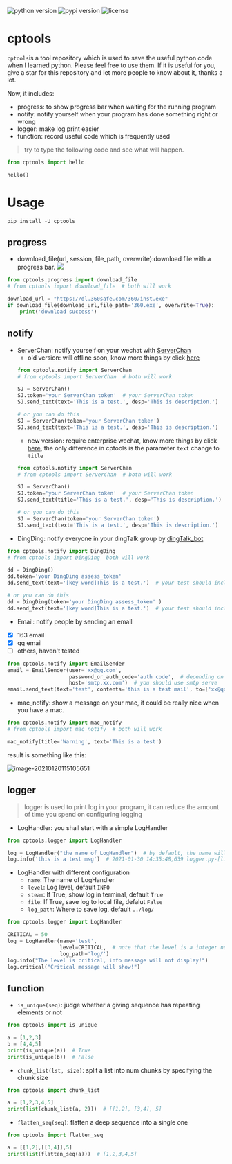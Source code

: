 ![python version](https://img.shields.io/badge/python-3.5+-blue)
![pypi version](https://img.shields.io/pypi/v/cptools?color=orange&style=plastic)
![license](https://img.shields.io/github/license/GentleCP/cptools)
# cptools
`cptools`is a tool repository which is used to save the useful python code when  I learned python. 
Please feel free to use them. If it is useful for you, give a star for this repository and let more people to know about it, thanks a lot.

Now, it includes:
- progress: to show progress bar when waiting for the running program
- notify: notify yourself when your program has done something right or wrong
- logger: make log print easier
- function: record useful code which is frequently used

> try to type the following code and see what will happen.
```python
from cptools import hello

hello()
```

# Usage
```text
pip install -U cptools
```
## progress
- download_file(url, session, file_path, overwrite):download file with a progress bar.
![](https://gitee.com/gentlecp/ImgUrl/raw/master/20210324085156.png)
```python
from cptools.progress import download_file
# from cptools import download_file  # both will work

download_url = "https://dl.360safe.com/360/inst.exe"
if download_file(download_url,file_path='360.exe', overwrite=True):
    print('download success')
```

## notify
- ServerChan: notify yourself on your wechat with [ServerChan](http://sc.ftqq.com/?c=code)
  - old version: will offline soon, know more things by click [here](http://sc.ftqq.com/?c=code)
  ```python
  from cptools.notify import ServerChan
  # from cptools import ServerChan  # both will work
  
  SJ = ServerChan()
  SJ.token='your ServerChan token'  # your ServerChan token
  SJ.send_text(text='This is a test.', desp='This is description.')
  
  # or you can do this
  SJ = ServerChan(token='your ServerChan token')  
  SJ.send_text(text='This is a test.', desp='This is description.')
  ```
  - new version: require enterprise wechat, know more things by click [here](https://sct.ftqq.com/), the only difference in cptools is the parameter `text` change to `title`
  ```python
  from cptools.notify import ServerChan
  # from cptools import ServerChan  # both will work
  
  SJ = ServerChan()
  SJ.token='your ServerChan token'  # your ServerChan token
  SJ.send_text(title='This is a test.', desp='This is description.')
  
  # or you can do this
  SJ = ServerChan(token='your ServerChan token')  
  SJ.send_text(text='This is a test.', desp='This is description.')
  ```
- DingDing: notify everyone in your dingTalk group by [dingTalk_bot](https://developers.dingtalk.com/document/app/before-you-start)
```python
from cptools.notify import DingDing
# from cptools import DingDing  both will work

dd = DingDing()
dd.token='your DingDing assess_token'  
dd.send_text(text='[key word]This is a test.')  # your test should include the key word that you specify 

# or you can do this
dd = DingDing(token='your DingDing assess_token' )
dd.send_text(text='[key word]This is a test.')  # your test should include the key word that you specify 
```
- Email: notify people by sending an email
- [x] 163 email
- [x] qq email
- [ ] others, haven't tested

```python
from cptools.notify import EmailSender
email = EmailSender(user='xx@qq.com',  
                    password_or_auth_code='auth code',  # depending on your email vendor
                    host='smtp.xx.com')  # you should use smtp serve
email.send_text(text='test', contents='this is a test mail', to=['xx@qq.com',])
```

- mac_notify: show a message on your mac, it could be really nice when you have a mac.

```python
from cptools.notify import mac_notify
# from cptools import mac_notify  # both will work

mac_notify(title='Warning', text='This is a test')
```

result is something like this:

![image-20210120115105651](https://gitee.com/gentlecp/ImgUrl/raw/master/20210120115105.png)


## logger
> logger is used to print log in your program, it can reduce the amount of time you spend on configuring logging 
- LogHandler: you shall start with a simple LogHandler

```python
from cptools.logger import LogHandler

log = LogHandler("the name of LogHandler")  # by default, the name will be the __name__
log.info('this is a test msg')  # 2021-01-30 14:35:48,639 logger.py-[line:130] 【INFO】 this is a test msg
```

- LogHandler with different configuration
    - `name`: The name of LogHandler
    - `level`: Log level, default `INFO`
    - `steam`: If True, show log in terminal, default `True`
    - `file`: If True, save log to local file, defalut `False`
    - `log_path`: Where to save log, default `../log/`
    
```python
from cptools.logger import LogHandler

CRITICAL = 50
log = LogHandler(name='test',
                 level=CRITICAL,  # note that the level is a integer number
                 log_path='log/')
log.info("The level is critical, info message will not display!")
log.critical("Critical message will show!")
```

## function
- `is_unique(seq)`: judge whether a giving sequence has repeating elements or not
```python
from cptools import is_unique

a = [1,2,3]
b = [4,4,5]
print(is_unique(a))  # True
print(is_unique(b))  # False
```
- `chunk_list(lst, size)`: split a list into num chunks by specifying the chunk size
```python
from cptools import chunk_list

a = [1,2,3,4,5]
print(list(chunk_list(a, 2)))  # [[1,2], [3,4], 5]
```
- `flatten_seq(seq)`: flatten a deep sequence into a single one
```python
from cptools import flatten_seq

a = [[1,2],[[3,4]],5]
print(list(flatten_seq(a)))  # [1,2,3,4,5]
```